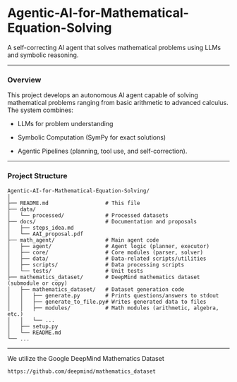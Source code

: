 # Agentic-AI-for-Mathematical-Equation-Solving
A self-correcting AI agent that solves mathematical problems using LLMs and symbolic reasoning.

---

### Overview
This project develops an autonomous AI agent capable of solving mathematical problems ranging from basic arithmetic to advanced calculus. The system combines:

* LLMs for problem understanding

* Symbolic Computation (SymPy for exact solutions)

* Agentic Pipelines (planning, tool use, and self-correction).

---

### Project Structure

```
Agentic-AI-for-Mathematical-Equation-Solving/
│
├── README.md                  # This file
├── data/
│   └── processed/             # Processed datasets 
├── docs/                      # Documentation and proposals
│   ├── steps_idea.md
│   └── AAI_proposal.pdf
├── math_agent/                # Main agent code
│   ├── agent/                 # Agent logic (planner, executor)
│   ├── core/                  # Core modules (parser, solver)
│   ├── data/                  # Data-related scripts/utilities
│   ├── scripts/               # Data processing scripts
│   └── tests/                 # Unit tests
├── mathematics_dataset/       # DeepMind mathematics dataset (submodule or copy)
│   ├── mathematics_dataset/   # Dataset generation code
│   │   ├── generate.py        # Prints questions/answers to stdout
│   │   ├── generate_to_file.py# Writes generated data to files
│   │   ├── modules/           # Math modules (arithmetic, algebra, etc.)
│   │   └── ...
│   ├── setup.py
│   └── README.md
└── ...
```

---

We utilize the Google DeepMind Mathematics Dataset

```
https://github.com/deepmind/mathematics_dataset

```
